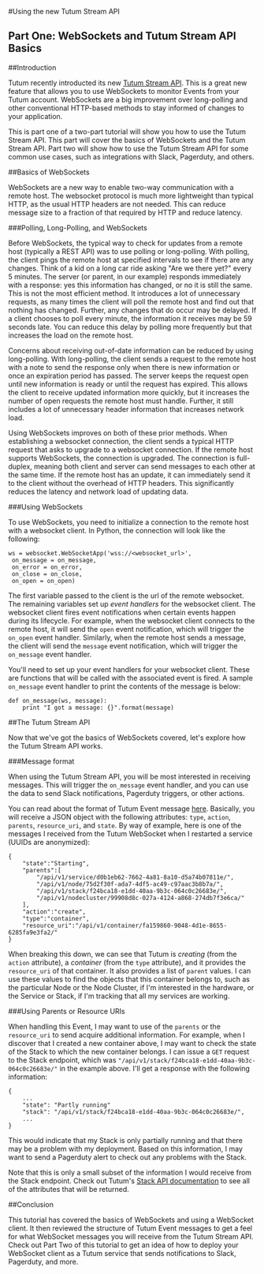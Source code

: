 #Using the new Tutum Stream API
## Part One: WebSockets and Tutum Stream API Basics

##Introduction

Tutum recently introducted its new [Tutum Stream API](http://blog.tutum.co/2015/04/07/presenting-tutum-stream-api/).
This is a great new feature that allows you to use WebSockets to monitor
Events from your Tutum account. WebSockets are a big improvement over
long-polling and other conventional HTTP-based methods to stay informed
of changes to your application.

This is part one of a two-part tutorial will show you how to use the
Tutum Stream API. This part will cover the basics of WebSockets and
the Tutum Stream API. Part two will show how to use the Tutum Stream
API for some common use cases, such as integrations with Slack, Pagerduty,
and others.

##Basics of WebSockets

WebSockets are a new way to enable two-way communication with a remote
host. The websocket protocol is much more lightweight than typical HTTP,
as the usual HTTP headers are not needed. This can reduce message size
to a fraction of that required by HTTP and reduce latency.

###Polling, Long-Polling, and WebSockets

Before WebSockets, the typical way to check for updates from a remote host
(typically a REST API) was to use polling or long-polling. With polling,
the client pings the remote host at specified intervals to see if there
are any changes. Think of a kid on a long car ride asking "Are we there
yet?" every 5 minutes. The server (or parent, in our example) responds
immediately with a response: yes this information has changed, or no it is
still the same. This is not the most efficient method. It introduces a
lot of unnecessary requests, as many times the client will poll the remote
host and find out that nothing has changed. Further, any changes that do
occur may be delayed. If a client chooses to poll every minute, the
information it receives may be 59 seconds late. You can reduce this delay
by polling more frequently but that increases the load on the remote host.

Concerns about receiving out-of-date information can be reduced by using
long-polling. With long-polling, the client sends a request to the remote
host with a note to send the response only when there is new information or
once an expiration period has passed. The server keeps the request open until
new information is ready or until the request has expired. This allows the client
to receive updated information more quickly, but it increases the number of
open requests the remote host must handle. Further, it still includes a lot of
unnecessary header information that increases network load.

Using WebSockets improves on both of these prior methods. When establishing a
websocket connection, the client sends a typical HTTP request that asks
to upgrade to a websocket connection. If the remote host supports WebSockets,
the connection is upgraded. The connection is full-duplex, meaning both
client and server can send messages to each other at the same time. If the
remote host has an update, it can immediately send it to the client without
the overhead of HTTP headers. This significantly reduces the latency and
network load of updating data.

###Using WebSockets

To use WebSockets, you need to initialize a connection to the remote host with
a websocket client. In Python, the connection will look like the following:

    ws = websocket.WebSocketApp('wss://<websocket_url>',
     on_message = on_message,
     on_error = on_error,
     on_close = on_close,
     on_open = on_open)

The first variable passed to the client is the url of the remote websocket. The
remaining variables set up *event handlers* for the websocket client. The
websocket client fires event notifications when certain events happen during its
lifecycle. For example, when the websocket client connects to the remote host, it
will send the `open` event notification, which will trigger the `on_open` event
handler. Similarly, when the remote host sends a message, the client will send the
`message` event notification, which will trigger the `on_message` event handler.

You'll need to set up your event handlers for your websocket client. These are
functions that will be called with the associated event is fired. A sample
`on_message` event handler to print the contents of the message is below:

    def on_message(ws, message):
        print "I got a message: {}".format(message)

##The Tutum Stream API

Now that we've got the basics of WebSockets covered, let's explore how
the Tutum Stream API works.

###Message format

When using the Tutum Stream API, you will be most interested in receiving messages.
This will trigger the `on_message` event handler, and you can use the data to send
Slack notifications, Pagerduty triggers, or other actions.

You can read about the format of Tutum Event message [here](https://docs.tutum.co/v2/api/#tutum-events).
Basically, you will receive a JSON object with the following attributes:
`type`, `action`, `parents`, `resource_uri`, and `state`. By way of
example, here is one of the messages I received from the Tutum WebSocket
when I restarted a service (UUIDs are anonymized):

    {
        "state":"Starting",
        "parents":[
            "/api/v1/service/d0b1eb62-7662-4a81-8a10-d5a74b07811e/",
            "/api/v1/node/75d2f30f-ada7-4df5-ac49-c97aac3b8b7a/",
            "/api/v1/stack/f24bca18-e1dd-40aa-9b3c-064c0c26683e/",
            "/api/v1/nodecluster/99908d8c-027a-4124-a868-274db7f3e6ca/"
        ],
        "action":"create",
        "type":"container",
        "resource_uri":"/api/v1/container/fa159860-9048-4d1e-8655-6285fa9e3fa2/"
    }

When breaking this down, we can see that Tutum is *creating* (from the `action`
attribute), a *container* (from the `type` attribute), and it provides the
`resource_uri` of that container. It also provides a list of `parent` values. 
I can use these values to find the objects that this container belongs to, such
as the particular Node or the Node Cluster, if I'm interested in the hardware, 
or the Service or Stack, if I'm tracking that all my services are working. 

###Using Parents or Resource URIs

When handling this Event, I may want to use of the `parents` or the `resource_uri`
to send acquire additional information. For example, when I discover that I created
a new container above, I may want to check the state of the Stack to which the
new container belongs. I can issue a `GET` request to the Stack endpoint, which
was `"/api/v1/stack/f24bca18-e1dd-40aa-9b3c-064c0c26683e/"` in the example above. 
I'll get a response with the following information:

    {
        ...
        "state": "Partly running"
        "stack": "/api/v1/stack/f24bca18-e1dd-40aa-9b3c-064c0c26683e/",
        ...
    }

This would indicate that my Stack is only partially running and that there may be
a problem with my deployment. Based on this information, I may want to send a 
Pagerduty alert to check out any problems with the Stack.

Note that this is only a small subset of the information I would receive from the
Stack endpoint. Check out Tutum's [Stack API documentation](https://docs.tutum.co/v2/api/?http#stack)
to see all of the attributes that will be returned.

##Conclusion

This tutorial has covered the basics of WebSockets and using a WebSocket client.
It then reviewed the structure of Tutum Event messages to get a feel for what
WebSocket messages you will receive from the Tutum Stream API. Check out 
Part Two of this tutorial to get an idea of how to deploy your WebSocket client
as a Tutum service that sends notifications to Slack, Pagerduty, and more.
